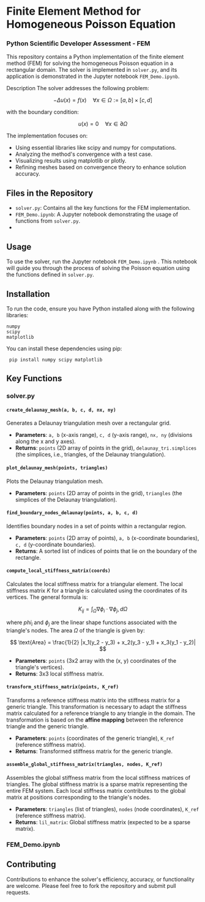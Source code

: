 # Finite Element Method for Homogeneous Poisson Equation

### Python Scientific Developer Assessment - FEM 

This repository contains a Python implementation of the finite element method (FEM) for solving the homogeneous Poisson equation in a rectangular domain. The solver is implemented in `solver.py`, and its application is demonstrated in the Jupyter notebook `FEM_Demo.ipynb`.

Description
The solver addresses the following problem:

$$
-Δu(x) = f(x) \quad \forall x \in \Omega := [a, b] \times [c, d]
$$

with the boundary condition:

$$
u(x) = 0 \quad \forall x \in \partial\Omega
$$


The implementation focuses on:

- Using essential libraries like scipy and numpy for computations.
- Analyzing the method's convergence with a test case.
- Visualizing results using matplotlib or plotly.
- Refining meshes based on convergence theory to enhance solution accuracy.

## Files in the Repository
- `solver.py`: Contains all the key functions for the FEM implementation.
- `FEM_Demo.ipynb`: A Jupyter notebook demonstrating the usage of functions from `solver.py`.
- 
## Usage
To use the solver, run the Jupyter notebook `FEM_Demo.ipynb` . This notebook will guide you through the process of solving the Poisson equation using the functions defined in `solver.py`.

## Installation
To run the code, ensure you have Python installed along with the following libraries:

```
numpy
scipy
matplotlib
```

You can install these dependencies using pip:
```
 pip install numpy scipy matplotlib
```

## Key Functions
### solver.py


#### `create_delaunay_mesh(a, b, c, d, nx, ny)`
Generates a Delaunay triangulation mesh over a rectangular grid.
- **Parameters**: `a, b` (x-axis range), `c, d` (y-axis range), `nx, ny` (divisions along the x and y axes).
- **Returns**: `points` (2D array of points in the grid), `delaunay_tri.simplices` (the simplices, i.e., triangles, of the Delaunay triangulation).

#### `plot_delaunay_mesh(points, triangles)`
Plots the Delaunay triangulation mesh.
- **Parameters**: `points` (2D array of points in the grid), `triangles` (the simplices of the Delaunay triangulation).

#### `find_boundary_nodes_delaunay(points, a, b, c, d)`
Identifies boundary nodes in a set of points within a rectangular region.
- **Parameters**: `points` (2D array of points), `a, b` (x-coordinate boundaries), `c, d` (y-coordinate boundaries).
- **Returns**: A sorted list of indices of points that lie on the boundary of the rectangle.

#### `compute_local_stiffness_matrix(coords)`
Calculates the local stiffness matrix for a triangular element. The local stiffness matrix $`K`$ for a triangle is calculated using the coordinates of its vertices. The general formula is:

$$
K_{ij} = \int_{\Omega} \nabla \phi_i \cdot \nabla \phi_j , d\Omega
$$

where $`phi_i`$ and $`\phi_j`$ are the linear shape functions associated with the triangle's nodes. The area $`\Omega`$ of the triangle is given by:

$$
\text{Area} = \frac{1}{2} |x_1(y_2 - y_3) + x_2(y_3 - y_1) + x_3(y_1 - y_2)|
$$

- **Parameters**: `points` (3x2 array with the (x, y) coordinates of the triangle's vertices).
- **Returns**: 3x3 local stiffness matrix.

#### `transform_stiffness_matrix(points, K_ref)`
Transforms a reference stiffness matrix into the stiffness matrix for a generic triangle. This transformation is necessary to adapt the stiffness matrix calculated for a reference triangle to any triangle in the domain. The transformation is based on the **affine mapping** between the reference triangle and the generic triangle.

- **Parameters**: `points` (coordinates of the generic triangle), `K_ref` (reference stiffness matrix).
- **Returns**: Transformed stiffness matrix for the generic triangle.

#### `assemble_global_stiffness_matrix(triangles, nodes, K_ref)`
Assembles the global stiffness matrix from the local stiffness matrices of triangles. The global stiffness matrix is a sparse matrix representing the entire FEM system. Each local stiffness matrix contributes to the global matrix at positions corresponding to the triangle's nodes.

- **Parameters**: `triangles` (list of triangles), `nodes` (node coordinates), `K_ref` (reference stiffness matrix).
- **Returns**: `lil_matrix`: Global stiffness matrix (expected to be a sparse matrix).
### FEM_Demo.ipynb








## Contributing
Contributions to enhance the solver's efficiency, accuracy, or functionality are welcome. Please feel free to fork the repository and submit pull requests.

